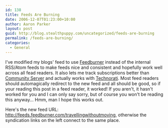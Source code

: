 ```yaml
---
id: 138
title: Feeds Are Burning
date: 2006-12-07T01:23:00+10:00
author: Aaron Parker
layout: post
guid: http://blog.stealthpuppy.com/uncategorized/feeds-are-burning
permalink: /feeds-are-burning/
categories:
  - General
---
```

I've modified my blogs' feed to use [Feedburner](http://www.feedburner.com/) instead of the internal RSS/Atom feeds to make feeds nice and consistent and hopefully work well across all fead readers. It also lets me track subscriptions better than [Community Server](http://www.communityserver.org/) and actually works with [Technorati](http://www.technorati.com/). Most feed readers should automagically redirect to the new feed and all should be good, so if your reading this post in a feed reader, it worked! If you aren't, it hasn't worked for you and I can only say sorry, but of course you won't be reading this anyway... Hmm, man I hope this works out.

Here's the new feed URL: <http://feeds.feedburner.com/travellingwithoutmoving>, otherwise the syndication links on the left connect to the same place.